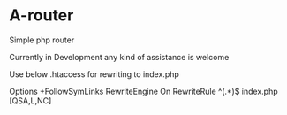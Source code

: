 # A-router
Simple php router

Currently in Development any kind of assistance is welcome

Use below .htaccess for rewriting to index.php

Options +FollowSymLinks
RewriteEngine On
RewriteRule ^(.*)$ index.php [QSA,L,NC]
